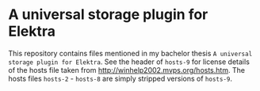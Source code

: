 # A universal storage plugin for Elektra

This repository contains files mentioned in my bachelor thesis `A universal storage plugin for Elektra`. See the header of `hosts-9` for license details of the hosts file taken from http://winhelp2002.mvps.org/hosts.htm. The hosts files `hosts-2` - `hosts-8` are simply stripped versions of `hosts-9`.
